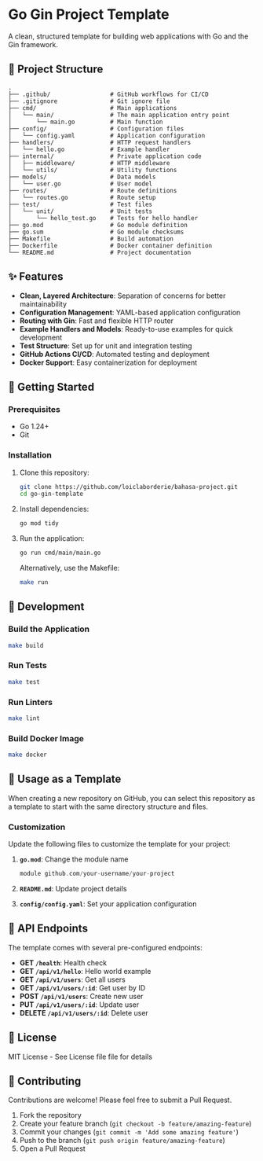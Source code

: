 # Go Gin Project Template

A clean, structured template for building web applications with Go and the Gin framework.

## 📂 Project Structure

```
.
├── .github/                 # GitHub workflows for CI/CD
├── .gitignore               # Git ignore file
├── cmd/                     # Main applications
│   └── main/                # The main application entry point
│       └── main.go          # Main function
├── config/                  # Configuration files
│   └── config.yaml          # Application configuration
├── handlers/                # HTTP request handlers
│   └── hello.go             # Example handler
├── internal/                # Private application code
│   ├── middleware/          # HTTP middleware
│   └── utils/               # Utility functions
├── models/                  # Data models
│   └── user.go              # User model
├── routes/                  # Route definitions
│   └── routes.go            # Route setup
├── test/                    # Test files
│   └── unit/                # Unit tests
│       └── hello_test.go    # Tests for hello handler
├── go.mod                   # Go module definition
├── go.sum                   # Go module checksums
├── Makefile                 # Build automation
├── Dockerfile               # Docker container definition
└── README.md                # Project documentation
```

## ✨ Features

- **Clean, Layered Architecture**: Separation of concerns for better maintainability
- **Configuration Management**: YAML-based application configuration
- **Routing with Gin**: Fast and flexible HTTP router
- **Example Handlers and Models**: Ready-to-use examples for quick development
- **Test Structure**: Set up for unit and integration testing
- **GitHub Actions CI/CD**: Automated testing and deployment
- **Docker Support**: Easy containerization for deployment

## 🚀 Getting Started

### Prerequisites

- Go 1.24+
- Git

### Installation

1. Clone this repository:
   ```bash
   git clone https://github.com/loiclaborderie/bahasa-project.git
   cd go-gin-template
   ```

2. Install dependencies:
   ```bash
   go mod tidy
   ```

3. Run the application:
   ```bash
   go run cmd/main/main.go
   ```
   
   Alternatively, use the Makefile:
   ```bash
   make run
   ```

## 🔧 Development

### Build the Application

```bash
make build
```

### Run Tests

```bash
make test
```

### Run Linters

```bash
make lint
```

### Build Docker Image

```bash
make docker
```

## 🧩 Usage as a Template

When creating a new repository on GitHub, you can select this repository as a template to start with the same directory structure and files.

### Customization

Update the following files to customize the template for your project:

1. **`go.mod`**: Change the module name
   ```go
   module github.com/your-username/your-project
   ```

2. **`README.md`**: Update project details

3. **`config/config.yaml`**: Set your application configuration

## 📝 API Endpoints

The template comes with several pre-configured endpoints:

- **GET `/health`**: Health check
- **GET `/api/v1/hello`**: Hello world example
- **GET `/api/v1/users`**: Get all users
- **GET `/api/v1/users/:id`**: Get user by ID
- **POST `/api/v1/users`**: Create new user
- **PUT `/api/v1/users/:id`**: Update user
- **DELETE `/api/v1/users/:id`**: Delete user

## 📄 License

MIT License - See License file file for details

## 👥 Contributing

Contributions are welcome! Please feel free to submit a Pull Request.

1. Fork the repository
2. Create your feature branch (`git checkout -b feature/amazing-feature`)
3. Commit your changes (`git commit -m 'Add some amazing feature'`)
4. Push to the branch (`git push origin feature/amazing-feature`)
5. Open a Pull Request
